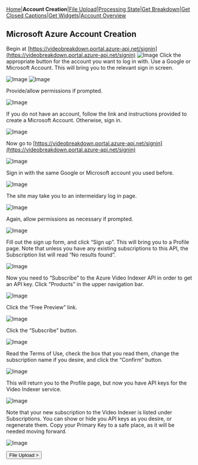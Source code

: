 [Home](https://jaegermeiste.github.io/MSCognitiveServicesHowToGuide/)|**Account Creation**|[File Upload](https://jaegermeiste.github.io/MSCognitiveServicesHowToGuide/FileUpload)|[Processing State](https://jaegermeiste.github.io/MSCognitiveServicesHowToGuide/ProcessingState)|[Get Breakdown](https://jaegermeiste.github.io/MSCognitiveServicesHowToGuide/GetBreakdown)|[Get Closed Captions](https://jaegermeiste.github.io/MSCognitiveServicesHowToGuide/GetWebVTT)|[Get Widgets](https://jaegermeiste.github.io/MSCognitiveServicesHowToGuide/GetWidgets)|[Account Overview](https://jaegermeiste.github.io/MSCognitiveServicesHowToGuide/AccountOverview)

## Microsoft Azure Account Creation
Begin at [https://videobreakdown.portal.azure-api.net/signin](https://videobreakdown.portal.azure-api.net/signin)
![Image](https://jaegermeiste.github.io/MSCognitiveServicesHowToGuide/Assets/AccountCreation/1.png)
Click the appropriate button for the account you want to log in with. Use a Google or Microsoft Account.
This will bring you to the relevant sign in screen.

![Image](https://jaegermeiste.github.io/MSCognitiveServicesHowToGuide/Assets/AccountCreation/2.png)
![Image](https://jaegermeiste.github.io/MSCognitiveServicesHowToGuide/Assets/AccountCreation/3.png)

Provide/allow permissions if prompted.

![Image](https://jaegermeiste.github.io/MSCognitiveServicesHowToGuide/Assets/AccountCreation/4.png)

If you do not have an account, follow the link and instructions provided to create a Microsoft Account. Otherwise, sign in.

![Image](https://jaegermeiste.github.io/MSCognitiveServicesHowToGuide/Assets/AccountCreation/5.png)

Now go to [https://videobreakdown.portal.azure-api.net/signin](https://videobreakdown.portal.azure-api.net/signin) 

![Image](https://jaegermeiste.github.io/MSCognitiveServicesHowToGuide/Assets/AccountCreation/6.png)

Sign in with the same Google or Microsoft account you used before.

![Image](https://jaegermeiste.github.io/MSCognitiveServicesHowToGuide/Assets/AccountCreation/7.png)
 
The site may take you to an intermeidary log in page.

![Image](https://jaegermeiste.github.io/MSCognitiveServicesHowToGuide/Assets/AccountCreation/8.png)
 
Again, allow permissions as necessary if prompted.

![Image](https://jaegermeiste.github.io/MSCognitiveServicesHowToGuide/Assets/AccountCreation/9.png)
 
Fill out the sign up form, and click “Sign up”. This  will bring you to a Profile page. Note that unless you have any existing subscriptions to this API, the Subscription list will read “No results found”.

![Image](https://jaegermeiste.github.io/MSCognitiveServicesHowToGuide/Assets/AccountCreation/10.png)
 
Now you need to “Subscribe” to the Azure Video Indexer API in order to get an API key. Click “Products” in the upper navigation bar.

![Image](https://jaegermeiste.github.io/MSCognitiveServicesHowToGuide/Assets/AccountCreation/11.png)

Click the “Free Preview” link.

![Image](https://jaegermeiste.github.io/MSCognitiveServicesHowToGuide/Assets/AccountCreation/12.png)
 
Click the “Subscribe” button.

![Image](https://jaegermeiste.github.io/MSCognitiveServicesHowToGuide/Assets/AccountCreation/13.png)
 
Read the Terms of Use, check the box that you read them, change the subscription name if you desire, and click the “Confirm” button.

![Image](https://jaegermeiste.github.io/MSCognitiveServicesHowToGuide/Assets/AccountCreation/14.png)
 
This will return you to the Profile page, but now you have API keys for the Video Indexer service.

![Image](https://jaegermeiste.github.io/MSCognitiveServicesHowToGuide/Assets/AccountCreation/15.png)
 
Note that your new subscription to the Video Indexer is listed under Subscriptions. You can show or hide you API keys as you desire, or regenerate them. Copy your Primary Key to a safe place, as it will be needed moving forward.

![Image](https://jaegermeiste.github.io/MSCognitiveServicesHowToGuide/Assets/AccountCreation/16.png)

<form action="https://jaegermeiste.github.io/MSCognitiveServicesHowToGuide/FileUpload">
    <input type="submit" value="File Upload >" />
</form>

